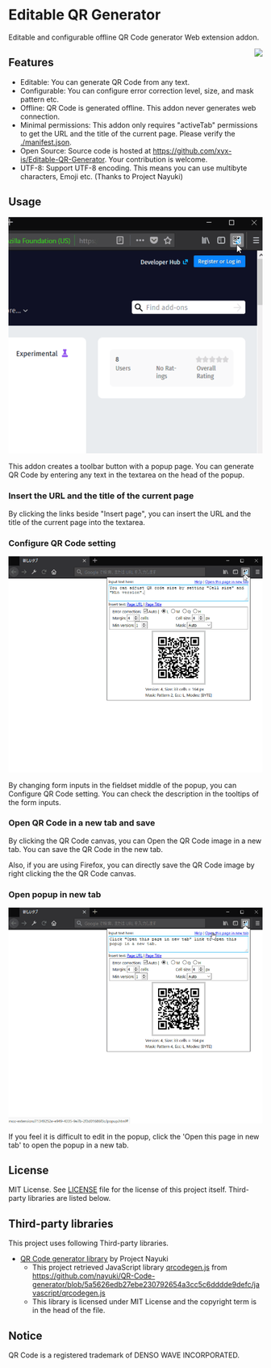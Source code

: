 # Editable QR Generator
Editable and configurable offline QR Code generator Web extension addon.

[<img border="0" align="right" src="https://addons.cdn.mozilla.net/static/img/addons-buttons/AMO-button_2.png">](https://addons.mozilla.org/firefox/addon/editable-qr-generator/)

## Features
- Editable: You can generate QR Code from any text.
- Configurable: You can configure error correction level, size, and mask pattern etc.
- Offline: QR Code is generated offline. This addon never generates web connection.
- Minimal permissions: This addon only requires "activeTab" permissions to get the URL and the title of the current page. Please verify the [./manifest.json](./manifest.json).
- Open Source: Source code is hosted at https://github.com/xyx-is/Editable-QR-Generator. Your contribution is welcome.
- UTF-8: Support UTF-8 encoding. This means you can use multibyte characters, Emoji etc. (Thanks to Project Nayuki)

## Usage
[<img src="./help/en-US/initial.gif" alt="Initial popup gif" />](./help/en-US/initial.gif)

This addon creates a toolbar button with a popup page.
You can generate QR Code by entering any text in the textarea on the head of the popup.

### Insert the URL and the title of the current page
By clicking the links beside "Insert page", you can insert the URL and the title of the current page into the textarea.

### Configure QR Code setting
[<img src="./help/en-US/features.gif" alt="features" />](./help/en-US/features.gif)

By changing form inputs in the fieldset middle of the popup, you can Configure QR Code setting.
You can check the description in the tooltips of the form inputs.

### Open QR Code in a new tab and save
By clicking the QR Code canvas, you can Open the QR Code image in a new tab.
You can save the QR Code in the new tab.

Also, if you are using Firefox, you can directly save the QR Code image by right clicking the the QR Code canvas.

### Open popup in new tab
[<img src="./help/en-US/openInNewTab.gif" alt="Open the popup in new tab" />](./help/en-US/openInNewTab.gif)

If you feel it is difficult to edit in the popup, click the 'Open this page in new tab' to open the popup in a new tab.

## License
MIT License. See [LICENSE](LICENSE) file for the license of this project itself. Third-party libraries are listed below.

## Third-party libraries
This project uses following Third-party libraries.

- [QR Code generator library](https://www.nayuki.io/page/qr-code-generator-library) by Project Nayuki
	- This project retrieved JavaScript library [qrcodegen.js](qrcodegen.js) from https://github.com/nayuki/QR-Code-generator/blob/5a5626edb27ebe230792654a3cc5c6dddde9defc/javascript/qrcodegen.js
	- This library is licensed under MIT License and the copyright term is in the head of the file.

## Notice
QR Code is a registered trademark of DENSO WAVE INCORPORATED.
